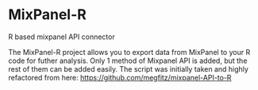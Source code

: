 # MixPanel-R
R based mixpanel API connector

The MixPanel-R project allows you to export data from MixPanel to your R code for futher analysis.
Only 1 method of Mixpanel API is added, but the rest of them can be added easily.
The script was initially taken and highly refactored from here: https://github.com/megfitz/mixpanel-API-to-R
